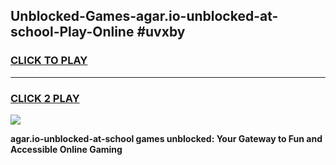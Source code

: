 
## Unblocked-Games-agar.io-unblocked-at-school-Play-Online #uvxby
<h3>
<a href="https://news.freeplayer.one?title=agar.io-unblocked-at-school&ref=3">CLICK TO PLAY</a></h3>
<hr>

<h3>
<a href="https://news.freeplayer.one?title=agar.io-unblocked-at-school&ref=3">CLICK 2 PLAY</a>
  
</h3>

<a href="https://news.freeplayer.one?title=agar.io-unblocked-at-school&ref=3"><img src="https://clearcache.store/games.png"></a>


**agar.io-unblocked-at-school games unblocked: Your Gateway to Fun and Accessible Online Gaming**
